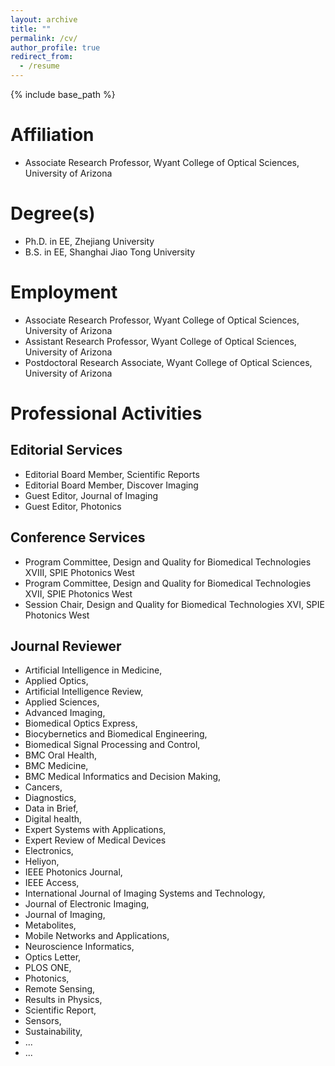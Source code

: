 ```yaml
---
layout: archive
title: ""
permalink: /cv/
author_profile: true
redirect_from:
  - /resume
---
```


{% include base_path %}

###

Affiliation
======
* Associate Research Professor, Wyant College of Optical Sciences, University of Arizona

Degree(s)
======
* Ph.D. in EE, Zhejiang University
* B.S. in EE, Shanghai Jiao Tong University

Employment
======
* Associate Research Professor, Wyant College of Optical Sciences, University of Arizona
* Assistant Research Professor, Wyant College of Optical Sciences, University of Arizona
* Postdoctoral Research Associate, Wyant College of Optical Sciences, University of Arizona

Professional Activities
======

## Editorial Services
* Editorial Board Member, Scientific Reports
* Editorial Board Member, Discover Imaging
* Guest Editor, Journal of Imaging
* Guest Editor, Photonics

## Conference Services
* Program Committee, Design and Quality for Biomedical Technologies XVIII, SPIE Photonics West
* Program Committee, Design and Quality for Biomedical Technologies XVII, SPIE Photonics West
* Session Chair, Design and Quality for Biomedical Technologies XVI, SPIE Photonics West
  
## Journal Reviewer

*   Artificial Intelligence in Medicine, 
*   Applied Optics,
*   Artificial Intelligence Review,
*   Applied Sciences,
*   Advanced Imaging,
*   Biomedical Optics Express,
*   Biocybernetics and Biomedical Engineering,
*   Biomedical Signal Processing and Control,
*   BMC Oral Health,
*   BMC Medicine,
*   BMC Medical Informatics and Decision Making, 
*   Cancers,
*   Diagnostics,
*   Data in Brief,
*   Digital health,
*   Expert Systems with Applications,
*   Expert Review of Medical Devices
*   Electronics, 
*   Heliyon,
*   IEEE Photonics Journal,
*   IEEE Access,
*   International Journal of Imaging Systems and Technology, 
*   Journal of Electronic Imaging,
*   Journal of Imaging,
*   Metabolites,
*   Mobile Networks and Applications,
*   Neuroscience Informatics,
*   Optics Letter,
*   PLOS ONE,
*   Photonics,
*   Remote Sensing,
*   Results in Physics, 
*   Scientific Report,
*   Sensors,
*   Sustainability, 
*   ...
*   ...
